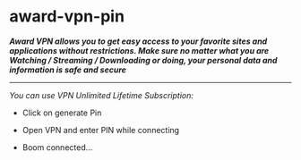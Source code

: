 # award-vpn-pin

***Award VPN allows you to get easy access to your favorite sites and applications without restrictions. Make sure no matter what you are Watching / Streaming / Downloading or doing, your personal data and information is safe and secure***

___

*You can use VPN Unlimited Lifetime Subscription:*

+  Click on generate Pin

+  Open VPN and enter PIN while connecting

+  Boom connected...

